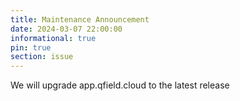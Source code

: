 ```yaml
---
title: Maintenance Announcement 
date: 2024-03-07 22:00:00
informational: true
pin: true 
section: issue
---
```


We will upgrade app.qfield.cloud to the latest release
